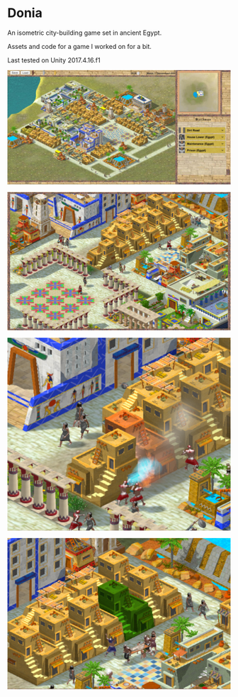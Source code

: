 # Donia

An isometric city-building game set in ancient Egypt.

Assets and code for a game I worked on for a bit.

Last tested on Unity 2017.4.16.f1 


<p align="center">
  <img  src="https://github.com/MarounHaddad/Donia/blob/main/snapshots/snaphsot.png">
</p>

<p align="center">
  <img  src="https://github.com/MarounHaddad/Donia/blob/main/snapshots/snapshot2.png">
</p>

<p align="center">
  <img  src="https://github.com/MarounHaddad/Donia/blob/main/snapshots/snapshot3.png">
</p>

<p align="center">
  <img  src="https://github.com/MarounHaddad/Donia/blob/main/snapshots/snapshot4.png">
</p>
